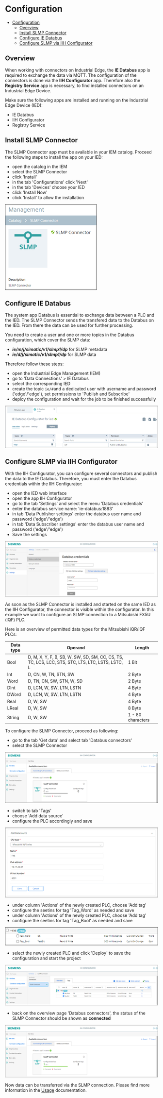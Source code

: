 # Configuration

- [Configuration](#configuration)
  - [Overview](#overview)
  - [Install SLMP Connector](#install-slmp-connector)
  - [Configure IE Databus](#configure-ie-databus)
  - [Configure SLMP via IIH Configurator](#configure-slmp-via-iih-configurator)

## Overview

When working with connectors on Industrial Edge, the **IE Databus** app is required to exchange the data via MQTT. The configuration of the connectors is done via the **IIH Configurator** app. Therefore also the **Registry Service** app is necessary, to find installed connectors on an Industrial Edge Device.

Make sure the following apps are installed and running on the Industrial Edge Device (IED):
- IE Databus
- IIH Configurator
- Registry Service

## Install SLMP Connector

The SLMP Connector app must be available in your IEM catalog. Proceed the following steps to install the app on your IED:

- open the catalog in the IEM
- select the SLMP Connector
- click 'Install'
- in the tab 'Configurations' click 'Next'
- in the tab 'Devices' choose your IED
- click 'Install Now'
- click 'Install' to allow the installation

![app](/docs/graphics/SLMP_App.png)

## Configure IE Databus

The system app Databus is essential to exchange data between a PLC and the IED. The SLMP Connector sends the transfered data to the Databus on the IED. From there the data can be used for further processing.

You need to create a user and one or more topics in the Databus configuration, which cover the SLMP data:

- ***ie/m/j/simatic/v1/slmp1/dp*** for SLMP metadata
- ***ie/d/j/simatic/v1/slmp1/dp*** for SLMP data

Therefore follow these steps:

- open the Industrial Edge Management (IEM)
- go to 'Data Connections' > IE Databus
- select the corresponding IED
- create the topic `ie/#`and a dedicated user with username and password ('edge'/'edge'), set permissions to 'Publish and Subscribe'
- deploy the configuration and wait for the job to be finished successfully

![databus](/docs/graphics/Databus.png)

## Configure SLMP via IIH Configurator

With the IIH Configurator, you can configure several connectors and publish the data to the IE Databus. Therefore, you must enter the Databus credentials within the IIH Configurator:

- open the IED web interface
- open the app IIH Configurator
- go to the tab 'Settings' and select the menu 'Databus credentials'
- enter the databus service name: 'ie-databus:1883'
- in tab 'Data Publisher settings' enter the databus user name and password ('edge'/'edge')
- in tab 'Data Subscriber settings' enter the databus user name and password ('edge'/'edge')
- Save the settings

![IIH_Settings](/docs/graphics/IIH_Settings.png)

As soon as the SLMP Connector is installed and started on the same IED as the IIH Configurator, the connector is visible within the configurator. In this example we want to configure an SLMP connection to a Mitsubishi FX5U (iQF) PLC.

Here is an overview of permitted data types for the Mitsubishi iQR/iQF PLCs:

| Data type   | Operand     | Length     |
| ----------- | ----------- |----------- |
| Bool        | D, M, X, Y, F, B, SB, W, SW, SD, SM, CC, CS, TS, TC, LCS, LCC, STS, STC, LTS, LTC, LSTS, LSTC, L | 1 Bit            |
| Int         | D, CN, W, TN, STN, SW     | 2 Byte            |
| Word        | D, TN, CN, SW, STN, W, SD | 2 Byte            |
| DInt        | D, LCN, W, SW, LTN, LSTN  | 4 Byte            |
| DWord       | D, LCN, W, SW, LTN, LSTN  | 4 Byte            |
| Real        | D, W, SW                  | 4 Byte            |
| LReal       | D, W, SW                  | 8 Byte            |
| String      | D, W, SW                  | 1 - 80 characters |

To configure the SLMP Connector, proceed as following:

- go to the tab 'Get data' and select tab 'Databus connectors'
- select the SLMP Connector

![ConnectorOverview](/docs/graphics/IIH_Connector_Overview.png)

- switch to tab 'Tags'
- choose 'Add data source'
- configure the PLC accordingly and save

![configuration1](/docs/graphics/Configuration1.png)

- under column 'Actions' of the newly created PLC, choose 'Add tag'
- configure the seetins for tag 'Tag_Word' as needed and save
- under column 'Actions' of the newly created PLC, choose 'Add tag'
- configure the seetins for tag 'Tag_Bool' as needed and save

![configuration2](/docs/graphics/Configuration2.png)

- select the newly created PLC and click 'Deploy' to save the configuration and start the project

![Deploy](/docs/graphics/IIH_Deploy.png)

- back on the overview page 'Databus connectors', the status of the SLMP Connector should be shown as **connected**

![Connected](/docs/graphics/IIH_Connected.png)

Now data can be transferred via the SLMP connection. Please find more information in the  [Usage](/docs/Usage.md) documentation.
